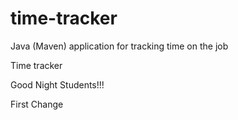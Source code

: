 # time-tracker
Java (Maven) application for tracking time on the job

Time tracker

Good Night Students!!!

First Change
